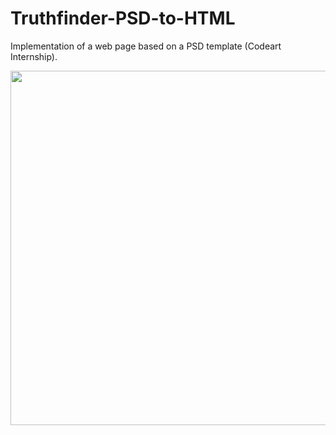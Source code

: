 # Truthfinder-PSD-to-HTML
Implementation of a web page based on a PSD template (Codeart Internship).


<p><div align="center"><img width="567" src="https://user-images.githubusercontent.com/18449614/173604593-4b66058c-285b-4699-a804-ce553e64655f.png" > </div><div align="center"><i>
</i></div></p>
